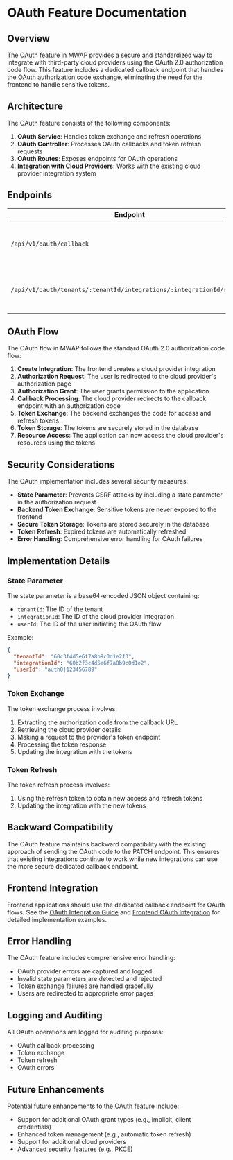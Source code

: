 # OAuth Feature Documentation

## Overview

The OAuth feature in MWAP provides a secure and standardized way to integrate with third-party cloud providers using the OAuth 2.0 authorization code flow. This feature includes a dedicated callback endpoint that handles the OAuth authorization code exchange, eliminating the need for the frontend to handle sensitive tokens.

## Architecture

The OAuth feature consists of the following components:

1. **OAuth Service**: Handles token exchange and refresh operations
2. **OAuth Controller**: Processes OAuth callbacks and token refresh requests
3. **OAuth Routes**: Exposes endpoints for OAuth operations
4. **Integration with Cloud Providers**: Works with the existing cloud provider integration system

## Endpoints

| Endpoint | Method | Description | Authentication |
|----------|--------|-------------|----------------|
| `/api/v1/oauth/callback` | GET | Handles OAuth callbacks from cloud providers | Public |
| `/api/v1/oauth/tenants/:tenantId/integrations/:integrationId/refresh` | POST | Refreshes OAuth tokens for an integration | Tenant Owner |

## OAuth Flow

The OAuth flow in MWAP follows the standard OAuth 2.0 authorization code flow:

1. **Create Integration**: The frontend creates a cloud provider integration
2. **Authorization Request**: The user is redirected to the cloud provider's authorization page
3. **Authorization Grant**: The user grants permission to the application
4. **Callback Processing**: The cloud provider redirects to the callback endpoint with an authorization code
5. **Token Exchange**: The backend exchanges the code for access and refresh tokens
6. **Token Storage**: The tokens are securely stored in the database
7. **Resource Access**: The application can now access the cloud provider's resources using the tokens

## Security Considerations

The OAuth implementation includes several security measures:

- **State Parameter**: Prevents CSRF attacks by including a state parameter in the authorization request
- **Backend Token Exchange**: Sensitive tokens are never exposed to the frontend
- **Secure Token Storage**: Tokens are stored securely in the database
- **Token Refresh**: Expired tokens are automatically refreshed
- **Error Handling**: Comprehensive error handling for OAuth failures

## Implementation Details

### State Parameter

The state parameter is a base64-encoded JSON object containing:
- `tenantId`: The ID of the tenant
- `integrationId`: The ID of the cloud provider integration
- `userId`: The ID of the user initiating the OAuth flow

Example:
```json
{
  "tenantId": "60c3f4d5e6f7a8b9c0d1e2f3",
  "integrationId": "60b2f3c4d5e6f7a8b9c0d1e2",
  "userId": "auth0|123456789"
}
```

### Token Exchange

The token exchange process involves:
1. Extracting the authorization code from the callback URL
2. Retrieving the cloud provider details
3. Making a request to the provider's token endpoint
4. Processing the token response
5. Updating the integration with the tokens

### Token Refresh

The token refresh process involves:
1. Using the refresh token to obtain new access and refresh tokens
2. Updating the integration with the new tokens

## Backward Compatibility

The OAuth feature maintains backward compatibility with the existing approach of sending the OAuth code to the PATCH endpoint. This ensures that existing integrations continue to work while new integrations can use the more secure dedicated callback endpoint.

## Frontend Integration

Frontend applications should use the dedicated callback endpoint for OAuth flows. See the [OAuth Integration Guide](../oauth-integration-guide.md) and [Frontend OAuth Integration](../frontend/oauthintegration.md) for detailed implementation examples.

## Error Handling

The OAuth feature includes comprehensive error handling:
- OAuth provider errors are captured and logged
- Invalid state parameters are detected and rejected
- Token exchange failures are handled gracefully
- Users are redirected to appropriate error pages

## Logging and Auditing

All OAuth operations are logged for auditing purposes:
- OAuth callback processing
- Token exchange
- Token refresh
- OAuth errors

## Future Enhancements

Potential future enhancements to the OAuth feature include:
- Support for additional OAuth grant types (e.g., implicit, client credentials)
- Enhanced token management (e.g., automatic token refresh)
- Support for additional cloud providers
- Advanced security features (e.g., PKCE)